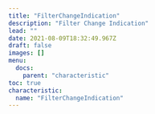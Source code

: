 ```yaml
---
title: "FilterChangeIndication"
description: "Filter Change Indication"
lead: ""
date: 2021-08-09T18:32:49.967Z
draft: false
images: []
menu:
  docs:
    parent: "characteristic"
toc: true
characteristic:
  name: "FilterChangeIndication"
---
```

